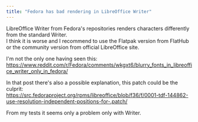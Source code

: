 ```yaml
---
title: "Fedora has bad rendering in LibreOffice Writer"
---
```


LibreOffice Writer from Fedora's repositories renders characters differently from the standard Writer.  
I think it is worse and I recommend to use the Flatpak version from FlatHub or the community version from official LibreOffice site.  

I'm not the only one having seen this:  
<https://www.reddit.com/r/Fedora/comments/wkgxt6/blurry_fonts_in_libreoffice_writer_only_in_fedora/>  

In that post there's also a possible explanation, this patch could be the culprit:  
<https://src.fedoraproject.org/rpms/libreoffice/blob/f36/f/0001-tdf-144862-use-resolution-independent-positions-for-.patch/>  

From my tests it seems only a problem only with Writer.

